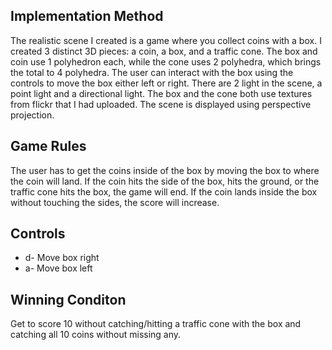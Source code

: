 ## Implementation Method
The realistic scene I created is a game where you collect coins with a box. I created 3 distinct 3D pieces: a coin, a box, and a traffic cone. The box and coin use 1 polyhedron each, while the cone uses 2 polyhedra, which brings the total to 4 polyhedra. The user can interact with the box using the controls to move the box either left or right. There are 2 light in the scene, a point light and a directional light. The box and the cone both use textures from flickr that I had uploaded. The scene is displayed using perspective projection.

## Game Rules
The user has to get the coins inside of the box by moving the box to where the coin will land. If the coin hits the side of the box, hits the ground, or the traffic cone hits the box, the game will end. If the coin lands inside the box without touching the sides, the score will increase. 

## Controls
* d- Move box right
* a- Move box left

## Winning Conditon
Get to score 10 without catching/hitting a traffic cone with the box and catching all 10 coins without missing any.


